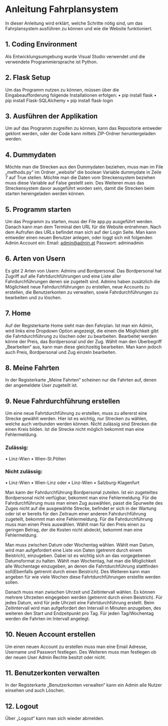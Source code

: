 # Anleitung Fahrplansystem

In dieser Anleitung wird erklärt, welche Schritte nötig sind, um das Fahrplansystem ausführen zu können und wie die Website funktioniert.

## 1.	Coding Environment
Als Entwicklungsumgebung wurde Visual Studio verwendet und die verwendete Programmiersprache ist Python.

## 2.	Flask Setup
Um das Programm nutzen zu können, müssen über die Eingabeaufforderung folgende Installationen erfolgen:
•	pip install flask
•	pip install Flask-SQLAlchemy
•	pip install flask-login

## 3.	Ausführen der Applikation
Um auf das Programm zugreifen zu können, kann das Repositorie entweder geklont werden, oder der Code kann mittels ZIP-Ordner heruntergeladen werden.

## 4.	Dummydaten
Möchte man die Strecken aus den Dummydaten beziehen, muss man im File „methods.py“ im Ordner „website“ die boolean Variable dummydate in Zeile 7 auf True stellen. Möchte man die Daten vom Streckensystem beziehen muss diese Variable auf False gestellt sein. Des Weiteren muss das Streckensystem davor ausgeführt worden sein, damit die Strecken beim starten hereingeladen werden können. 

## 5.	Programm starten
Um das Programm zu starten, muss der File app.py ausgeführt werden. Danach kann man dem Terminal den URL für die Website entnehmen.
Nach dem Aufrufen des URLs befindet man sich auf der Login Seite. Man kann entweder einen neuen Benutzer anlegen, oder loggt sich mit folgenden Admin Account ein:
Email: admin@admin.at
Passwort: adminadmin

## 6.	Arten von Usern
Es gibt 2 Arten von Usern: Admins und Bordpersonal. Das Bordpersonal hat Zugriff auf alle Fahrtdurchführungen und eine Liste aller Fahrdurchführungen denen sie zugeteilt sind. Admins haben zusätzlich die Möglichkeit neue Fahrdurchführungen zu erstellen, neue Accounts zu erstellen, die Benutzerkonten zu verwalten, sowie Fahrdurchführungen zu bearbeiten und zu löschen.

## 7.	Home
Auf der Registerkarte Home sieht man den Fahrplan. Ist man ein Admin, wird links eine Dropdown Option angezeigt, die einem die Möglichkeit gibt die Fahrtdurchführung zu löschen oder zu bearbeiten. Bearbeitet werden könne der Preis, das Bordpersonal und der Zug. Wählt man den Überbegriff „Bearbeiten“ aus, kann man diese gleichzeitig bearbeiten. Man kann jedoch auch Preis, Bordpersonal und Zug einzeln bearbeiten.

## 8.	Meine Fahrten
In der Registerkarte „Meine Fahrten“ scheinen nur die Fahrten auf, denen der angemeldete User zugeteilt ist.

## 9.	Neue Fahrdurchführung erstellen
Um eine neue Fahrtdurchführung zu erstellen, muss zu allererst eine Strecke gewählt werden. Hier ist es wichtig, nur Strecken zu wählen, welche auch verbunden werden können. Nicht zulässig sind Strecken die einen Kreis bilden. Ist die Strecke nicht möglich bekommt man eine Fehlermeldung.
### Zulässig:
•	Linz-Wien
•	Wien-St.Pölten
### Nicht zulässig:
•	Linz-Wien
•	Wien-Linz
oder
•	Linz-Wien
•	Salzburg-Klagenfurt

Man kann der Fahrdurchführung Bordpersonal zuteilen. Ist ein zugeteiltes Bordpersonal nicht verfügbar, bekommt man eine Fehlermeldung.
Für die Fahrdurchführung muss man einen Zug auswählen, passt die Spurweite des Zuges nicht auf die ausgewählte Strecke, befindet er sich in der Wartung oder ist er bereits für den Zeitraum einer anderen Fahrdurchführung zugeteilt, bekommt man eine Fehlermeldung. 
Für die Fahrdurchführung muss man einen Preis auswählen. Wählt man für den Preis einen zu geringen Betrag, der die Kosten nicht abdeckt, bekommt man eine Fehlermeldung.

Man muss zwischen Datum oder Wochentag wählen. Wählt man Datum, wird man aufgefordert eine Liste von Daten (getrennt durch einem Beistrich), einzugeben. Dabei ist es wichtig sich an das vorgegebenen Datumsformat zu halten. Wählt man Wochentag, hat man die Möglichkeit alle Wochentage einzugeben, an denen die Fahrtdurchführung stattfinden soll(Ebenfalls getrennt durch einen Beistrich). Des Weiteren kann man angeben für wie viele Wochen diese Fahrtdurchführungen erstellte werden sollen.

Danach muss man zwischen Uhrzeit und Zeitintervall wählen. Es können mehrere Uhrzeiten eingegeben werden (getrennt durch einen Beistrich). Für jedes Datum, wird für jede Uhrzeit eine Fahrtdurchführung erstellt. Beim Zeitintervall wird man aufgefordert den Intervall in Minuten anzugeben, des weiteren den Start und Endzeitpunkt pro Tag. Für jeden Tag/Wochentag werden die Fahrten im Intervall angelegt.

## 10.	Neuen Account erstellen
Um einen neuen Account zu erstellen muss man eine Email Adresse, Username und Passwort festlegen. Des Weiteren muss man festlegen ob der neuen User Admin Rechte besitzt oder nicht.

## 11.	Benutzerkonten verwalten
In der Registerkarte „Benutzerkonten verwalten“ kann ein Admin alle Nutzer einsehen und auch Löschen.

## 12.	Logout 
Über „Logout“ kann man sich wieder abmelden. 
